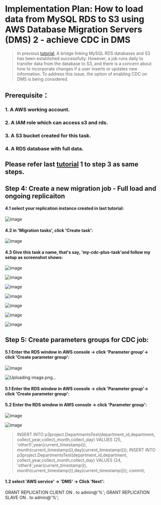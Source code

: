 # Implementation Plan: How to load data from MySQL RDS to S3 using AWS Database Migration Servers (DMS) 2 - achieve CDC in DMS

> In previous [tutorial](https://github.com/xzhao5/awsGlue-to-MySQL-tutorial/blob/361ad204940c12e227b3726854767040a7dfd9b7/mysql-to-s3-ingestion.md), A bridge linking MySQL RDS databases and S3 has been established successfully. However, a job runs daily to transfer data from the database to S3, and there is a concern about how to incorporate changes if a user inserts or updates new information. To address this issue, the option of enabling CDC on DMS is being considered.
> 
## Prerequisite：
### 1. A AWS working account.
### 2. A IAM role which can access s3 and rds.
### 3. A S3 bucket created for this task.
### 4. A RDS database with full data.

## Please refer last [tutorial](https://github.com/xzhao5/awsGlue-to-MySQL-tutorial/blob/361ad204940c12e227b3726854767040a7dfd9b7/mysql-to-s3-ingestion.mdstep) 1 to step 3 as same steps.  
## Step 4: Create a new migration job - Full load and ongoing replicaiton
#### 4.1 select your replication instance created in last tutorial:

![image](https://user-images.githubusercontent.com/7371969/229884754-195c4f89-6f1c-47ee-8b6d-d6d3c4bc2581.png)

#### 4.2 in 'Migration tasks', click 'Create task':

![image](https://user-images.githubusercontent.com/7371969/229885205-66b44895-0a19-4f6d-b103-bf5371849fe9.png)

#### 4.3 Give this task a name, that's say, 'my-cdc-plus-task'and follow my setup as screenshot shows:

![image](https://user-images.githubusercontent.com/7371969/229886439-1b13a565-b90f-48be-9e3b-29add3f13b4b.png)

![image](https://user-images.githubusercontent.com/7371969/229886622-62effe1f-0428-4127-94d8-59751d23adc9.png)

![image](https://user-images.githubusercontent.com/7371969/229886699-9a793414-67c6-4aeb-bbf6-1785ea62c080.png)

![image](https://user-images.githubusercontent.com/7371969/229886897-40cf6f0b-d510-4352-9f31-d7186ef39385.png)

![image](https://user-images.githubusercontent.com/7371969/229886939-c1702b1d-4053-40ff-b208-555ea25b0158.png)

![image](https://user-images.githubusercontent.com/7371969/229887063-c54fde2d-44a9-4829-a6a7-14018d0e63bc.png)

![image](https://user-images.githubusercontent.com/7371969/229888126-1529868f-0c7b-49d9-808a-aaa624cdb500.png)

## Step 5: Create parameters groups for CDC job:
#### 5.1 Enter the RDS window in AWS console -> click 'Parameter group'-> click 'Create parameter group':

![image](https://user-images.githubusercontent.com/7371969/229888373-a429cfff-ae49-4082-9b98-ca46d7925337.png)

![Uploading image.png…]()

#### 5.1 Enter the RDS window in AWS console -> click 'Parameter group'-> click 'Create parameter group':

#### 5.2 Enter the RDS window in AWS console -> click 'Parameter group':

![image](https://user-images.githubusercontent.com/7371969/229882928-51791a65-52dc-4e6e-90bd-3a151be5e580.png)

![image](https://user-images.githubusercontent.com/7371969/229884419-f0ef2aef-f097-4b8a-8bb5-fa12cae09f6a.png)


> INSERT INTO p3project.DepartmentsTest(department_id,department, collect_year,collect_month,collect_day) VALUES (25, 'other5',year(current_timestamp()), month(current_timestamp()),day(current_timestamp()));
> INSERT INTO p3project.DepartmentsTest(department_id,department, collect_year,collect_month,collect_day) VALUES (24, 'other4',year(current_timestamp()), month(current_timestamp()),day(current_timestamp()));
> commit;

#### 1.2 select 'AWS service' -> 'DMS' -> Click 'Next':

GRANT REPLICATION CLIENT ON *.* to admin@'%';
GRANT REPLICATION SLAVE ON *.* to admin@'%';
